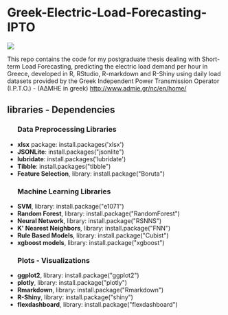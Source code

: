 # Greek-Electric-Load-Forecasting-IPTO
<img src = "https://img.shields.io/badge/license-MIT-blue.svg" />

This repo contains the code for my postgraduate thesis dealing with Short-term Load Forecasting, predicting the electric load demand per hour in Greece, developed in R, RStudio, R-markdown and R-Shiny using daily load datasets provided by the Greek Independent Power Transmission Operator (I.P.T.O.) - (AΔΜHΕ in greek) http://www.admie.gr/nc/en/home/

<h2>libraries - Dependencies</h2>
<ul>

  <h3>Data Preprocessing Libraries</h3>
  <li><strong>xlsx</strong> package: install.packages('xlsx')</li>
  <li><strong>JSONLite</strong>: install.packages("jsonlite")</li>
  <li><strong>lubridate</strong>: install.packages('lubridate')</li>
  <li><strong>Tibble</strong>: install.packages("tibble")</li>
  <li><strong>Feature Selection</strong>, library: install.package("Boruta")</li>
  
  <h3>Machine Learning Libraries</h3>
  <li><strong>SVM</strong>, library: install.package("e1071")</li>
  <li><strong>Random Forest</strong>, library: install.package("RandomForest")</li>
  <li><strong>Neural Network</strong>, library: install.package("RSNNS")</li>
  <li><strong>K' Nearest Neighbors</strong>, library: install.package("FNN")</li>
  <li><strong>Rule Based Models</strong>, library: install.package("Cubist")</li>
  <li><strong>xgboost models</strong>, library: install.package("xgboost")</li>
  
  <h3>Plots - Visualizations</h3>
  <li><strong>ggplot2</strong>, library: install.package("ggplot2")</li>
  <li><strong>plotly</strong>, library: install.package("plotly")</li>
  <li><strong>Rmarkdown</strong>, library: install.package("Rmarkdown")</li>
  <li><strong>R-Shiny</strong>, library: install.package("shiny")</li>
  <li><strong>flexdashboard</strong>, library: install.package("flexdashboard")</li>
</ul>
